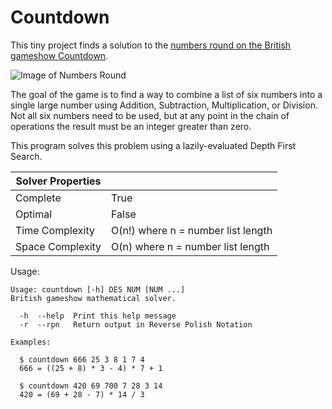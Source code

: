 # Countdown

This tiny project finds a solution to the [numbers round on the British gameshow Countdown](https://en.wikipedia.org/wiki/Countdown_%28game_show%29#Numbers_round).

![Image of Numbers Round](https://hips.hearstapps.com/digitalspyuk.cdnds.net/18/15/1523712878-screen-shot-2018-04-14-at-143341.png)


The goal of the game is to find a way to combine a list of six numbers into a single large number using Addition, Subtraction, Multiplication, or Division. Not all six numbers need to be used, but at any point in the chain of operations the result must be an integer greater than zero.

This program solves this problem using a lazily-evaluated Depth First Search.

|Solver Properties||
|---|---|
|Complete|True|
|Optimal|False|
|Time Complexity|O(n!) where n = number list length|
|Space Complexity|O(n) where n = number list length|


Usage:
```
Usage: countdown [-h] DES NUM [NUM ...]
British gameshow mathematical solver.

  -h  --help  Print this help message
  -r  --rpn   Return output in Reverse Polish Notation

Examples:

  $ countdown 666 25 3 8 1 7 4
  666 = ((25 + 8) * 3 - 4) * 7 + 1
  
  $ countdown 420 69 700 7 28 3 14
  420 = (69 + 28 - 7) * 14 / 3
```
